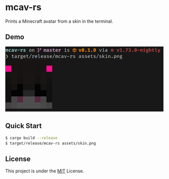 # mcav-rs

Prints a Minecraft avatar from a skin in the terminal.

## Demo

<img src="./demo.png" alt="mcav-rs-demo" width="500" />

## Quick Start

```sh
$ cargo build --release
$ target/release/mcav-rs assets/skin.png
```

## License

This project is under the [MIT](./LICENSE) License.
